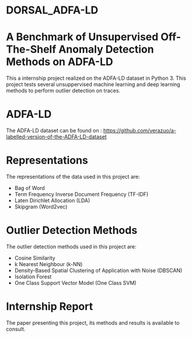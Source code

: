 # DORSAL_ADFA-LD
# A Benchmark of Unsupervised Off-The-Shelf Anomaly Detection Methods on ADFA-LD

This a internship project realized on the ADFA-LD dataset in Python 3. 
This project tests several unsuppervised machine learning and deep learning methods to perform outlier detection on traces. 

# ADFA-LD

The ADFA-LD dataset can be found on : https://github.com/verazuo/a-labelled-version-of-the-ADFA-LD-dataset

# Representations

The representations of the data used in this project are: 
* Bag of Word
* Term Frequency Inverse Document Frequency (TF-IDF)
* Laten Dirichlet Allocation (LDA)
* Skipgram (Word2vec)

# Outlier Detection Methods

The outlier detection methods used in this project are:
* Cosine Similarity
* k Nearest Neighbour (k-NN)
* Density-Based Spatial Clustering of Application with Noise (DBSCAN)
* Isolation Forest 
* One Class Support Vector Model (One Class SVM)

# Internship Report

The paper presenting this project, its methods and results is available to consult.
